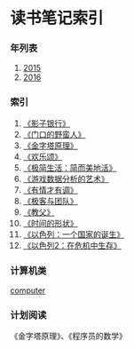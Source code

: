 读书笔记索引
====================

### 年列表
1. [2015](2015/README2015.md)
2. [2016](2016/README2016.md)


### 索引
1. [《影子银行》](rn2017_001.md)
2. [《门口的野蛮人》](rn2017_002.md)
3. [《金字塔原理》](rn2017_003.md)
4. [《欢乐颂》](rn2017_004.md)
5. [《极简生活：简而美地活》](rn2017_005.md)
6. [《游戏数据分析的艺术》](rn2017_006.md)
7. [《有情才有调》](rn2017_007.md)
8. [《极客与团队》](rn2017_008.md)
9. [《教父》](rn2017_009.md)
10. [《时间的形状》](rn2017_010.md)
11. [《以色列：一个国家的诞生》](rn2017_011.md)
12. [《以色列2：在危机中生存》](rn2017_012.md)



### 计算机类
[computer](computer/README.md)

### 计划阅读

《金字塔原理》、《程序员的数学》
